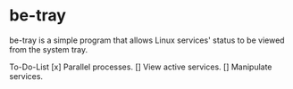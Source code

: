 # be-tray

be-tray is a simple program that allows Linux services' status to be viewed from the system tray.


To-Do-List
[x] Parallel processes.
[] View active services.
[] Manipulate services.
